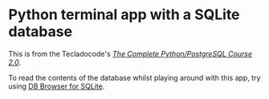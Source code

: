# Python terminal app with a SQLite database

This is from the Tecladocode's [_The Complete Python/PostgreSQL Course 2.0_](https://pysql.tecladocode.com/).

To read the contents of the database whilst playing around with this app, try using [DB Browser for SQLite](https://sqlitebrowser.org/).